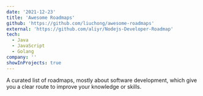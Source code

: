 ```yaml
---
date: '2021-12-23'
title: 'Awesome Roadmaps'
github: 'https://github.com/liuchong/awesome-roadmaps'
external: 'https://github.com/aliyr/Nodejs-Developer-Roadmap'
tech:
  - Java
  - JavaScript
  - Golang
company: ''
showInProjects: true
---
```


A curated list of roadmaps, mostly about software development, which give you a clear route to improve your knowledge or skills.
